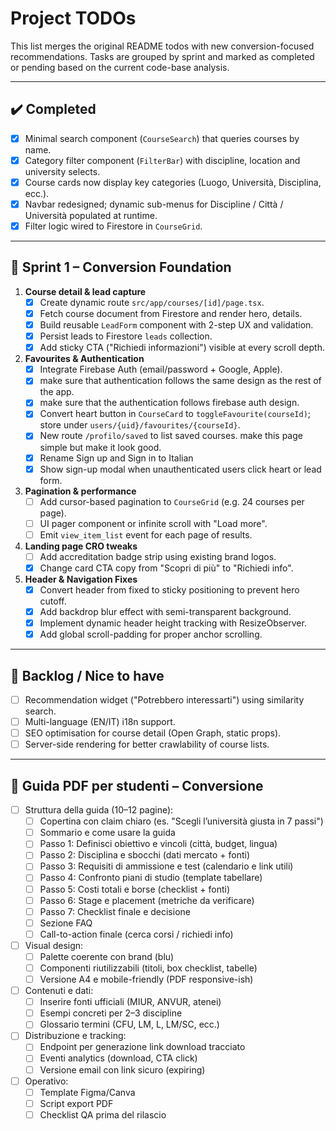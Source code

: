 # Project TODOs

This list merges the original README todos with new conversion-focused recommendations.  Tasks are grouped by sprint and marked as completed or pending based on the current code-base analysis.

---
## ✔️ Completed
- [x] Minimal search component (`CourseSearch`) that queries courses by name.
- [x] Category filter component (`FilterBar`) with discipline, location and university selects.
- [x] Course cards now display key categories (Luogo, Università, Disciplina, ecc.).
- [x] Navbar redesigned; dynamic sub-menus for Discipline / Città / Università populated at runtime.
- [x] Filter logic wired to Firestore in `CourseGrid`.

---
## 🏃 Sprint 1 – Conversion Foundation

1. **Course detail & lead capture**
   - [x] Create dynamic route `src/app/courses/[id]/page.tsx`.
   - [x] Fetch course document from Firestore and render hero, details.
   - [x] Build reusable `LeadForm` component with 2-step UX and validation.
   - [x] Persist leads to Firestore `leads` collection.
   - [x] Add sticky CTA ("Richiedi informazioni") visible at every scroll depth.

2. **Favourites & Authentication**
   - [x] Integrate Firebase Auth (email/password + Google, Apple).
   - [x] make sure that authentication follows the same design as the rest of the app.
   - [x] make sure that the authentication follows firebase auth design.
   - [x] Convert heart button in `CourseCard` to `toggleFavourite(courseId)`; store under `users/{uid}/favourites/{courseId}`.
   - [x] New route `/profilo/saved` to list saved courses. make this page simple but make it look good.
   - [x] Rename Sign up and Sign in to Italian
   - [x] Show sign-up modal when unauthenticated users click heart or lead form.

3. **Pagination & performance**
   - [ ] Add cursor-based pagination to `CourseGrid` (e.g. 24 courses per page).
   - [ ] UI pager component or infinite scroll with "Load more".
   - [ ] Emit `view_item_list` event for each page of results.

4. **Landing page CRO tweaks**
   - [ ] Add accreditation badge strip using existing brand logos.
   - [x] Change card CTA copy from "Scopri di più" to "Richiedi info".

5. **Header & Navigation Fixes**
   - [x] Convert header from fixed to sticky positioning to prevent hero cutoff.
   - [x] Add backdrop blur effect with semi-transparent background.
   - [x] Implement dynamic header height tracking with ResizeObserver.
   - [x] Add global scroll-padding for proper anchor scrolling.

--- 
## 🌱 Backlog / Nice to have
- [ ] Recommendation widget ("Potrebbero interessarti") using similarity search.
- [ ] Multi-language (EN/IT) i18n support.
- [ ] SEO optimisation for course detail (Open Graph, static props).
- [ ] Server-side rendering for better crawlability of course lists.

---
## 📄 Guida PDF per studenti – Conversione

- [ ] Struttura della guida (10–12 pagine):
  - [ ] Copertina con claim chiaro (es. "Scegli l’università giusta in 7 passi")
  - [ ] Sommario e come usare la guida
  - [ ] Passo 1: Definisci obiettivo e vincoli (città, budget, lingua)
  - [ ] Passo 2: Disciplina e sbocchi (dati mercato + fonti)
  - [ ] Passo 3: Requisiti di ammissione e test (calendario e link utili)
  - [ ] Passo 4: Confronto piani di studio (template tabellare)
  - [ ] Passo 5: Costi totali e borse (checklist + fonti)
  - [ ] Passo 6: Stage e placement (metriche da verificare)
  - [ ] Passo 7: Checklist finale e decisione
  - [ ] Sezione FAQ
  - [ ] Call-to-action finale (cerca corsi / richiedi info)

- [ ] Visual design:
  - [ ] Palette coerente con brand (blu)
  - [ ] Componenti riutilizzabili (titoli, box checklist, tabelle)
  - [ ] Versione A4 e mobile-friendly (PDF responsive-ish)

- [ ] Contenuti e dati:
  - [ ] Inserire fonti ufficiali (MIUR, ANVUR, atenei)
  - [ ] Esempi concreti per 2–3 discipline
  - [ ] Glossario termini (CFU, LM, L, LM/SC, ecc.)

- [ ] Distribuzione e tracking:
  - [ ] Endpoint per generazione link download tracciato
  - [ ] Eventi analytics (download, CTA click)
  - [ ] Versione email con link sicuro (expiring)

- [ ] Operativo:
  - [ ] Template Figma/Canva
  - [ ] Script export PDF
  - [ ] Checklist QA prima del rilascio
